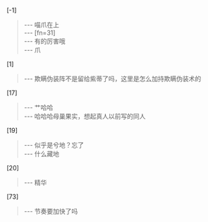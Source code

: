 
[-1] 
>--- 喵爪在上<br>
>--- [fn=31]<br>
>--- 有的厉害哦<br>
>--- 爪<br>

[1] 
>--- 欺瞒伪装阵不是留给紫蒂了吗，这里是怎么加持欺瞒伪装术的<br>

[17] 
>--- 艹哈哈<br>
>--- 哈哈哈母巢果实，想起真人以前写的同人<br>

[19] 
>--- 似乎是兮地？忘了<br>
>--- 什么藏地<br>

[20] 
>--- 精华<br>

[73] 
>--- 节奏要加快了吗<br>
